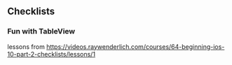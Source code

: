 ## Checklists

### Fun with TableView

lessons from https://videos.raywenderlich.com/courses/64-beginning-ios-10-part-2-checklists/lessons/1
